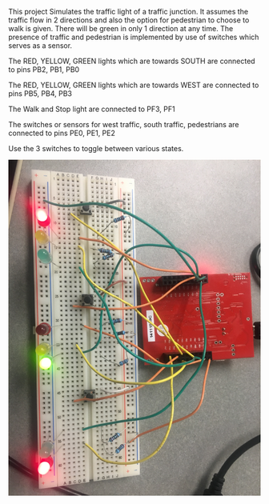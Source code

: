 This project Simulates the traffic light of a traffic junction. It assumes the traffic flow in 2 directions and also the option for pedestrian to choose to walk is given. There will be green in only 1 direction at any time. The presence of traffic and pedestrian is implemented by use of switches which serves as a sensor.

The RED, YELLOW, GREEN lights which are towards SOUTH are connected to pins PB2, PB1, PB0

The RED, YELLOW, GREEN lights which are towards WEST are connected to pins PB5, PB4, PB3

The Walk and Stop light are connected to PF3, PF1

The switches or sensors for west traffic, south traffic, pedestrians are connected to pins PE0, PE1, PE2

Use the 3 switches to toggle between various states.

![Screenshot](implementation.JPG)
